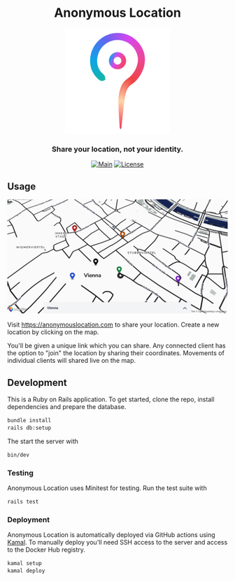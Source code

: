 <div align="center">

# Anonymous Location

<img alt="logo" src="app/assets/images/logo.png" width="240px" height="auto">

### Share your location, not your identity.

[![Main](https://github.com/hschne/anonymous-location/actions/workflows/main.yml/badge.svg)](https://github.com/hschne/anonymous-location/actions/workflows/main.yml)
[![License](https://img.shields.io/github/license/hschne/anonymous-location)](https://img.shields.io/github/license/hschne/anonymous-location)

</div>

## Usage

<div align="center">
<img alt="hero" src="app/assets/images/hero.png" width="512px" height="auto">
</div>

Visit https://anonymouslocation.com to share your location. Create a new location by clicking on the map. 

You'll be given a unique link which you can share. Any connected client has the option to "join" the location by sharing their coordinates. Movements of individual clients will shared live on the map. 

## Development

This is a Ruby on Rails application. To get started, clone the repo, install dependencies and prepare the database. 

```bash
bundle install
rails db:setup
```

The start the server with 

```bash
bin/dev
```

### Testing

Anonymous Location uses Minitest for testing. Run the test suite with

```bash
rails test
```

### Deployment

Anonymous Location is automatically deployed via GitHub actions using [Kamal](https://kamal-deploy.org/). To manually deploy you'll need SSH access to the server and access to the Docker Hub registry.

```bash
kamal setup
kamal deploy
```
